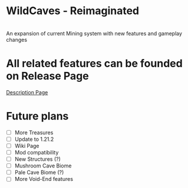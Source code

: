 # WildCaves - Reimaginated
<br>
An expansion of current Mining system with new features and gameplay changes
<br>

# All related features can be founded on Release Page 
[Description Page](https://legacy.curseforge.com/minecraft/mc-mods/wild-caves)

# Future plans
- [ ] More Treasures
- [ ] Update to 1.21.2
- [ ] Wiki Page
- [ ] Mod compatibility
- [ ] New Structures (?)
- [ ] Mushroom Cave Biome
- [ ] Pale Cave Biome (?)
- [ ] More Void-End features
